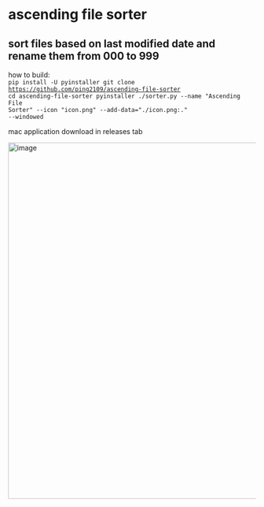 # ascending file sorter

## sort files based on last modified date and rename them from 000 to 999

how to build:
<br><code>pip install -U pyinstaller
git clone https://github.com/ping2109/ascending-file-sorter
cd ascending-file-sorter
pyinstaller ./sorter.py  --name "Ascending File Sorter" --icon "icon.png" --add-data="./icon.png:." --windowed</code>

mac application download in releases tab

<img width="723" alt="image" src="https://github.com/ping2109/ascending-file-sorter/assets/75196272/58615b17-5287-4519-a47d-cada67003468">
